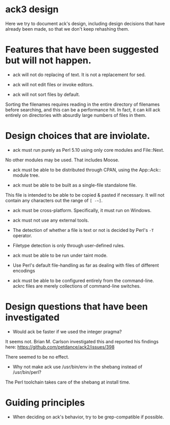 # ack3 design

Here we try to document ack's design, including design decisions
that have already been made, so that we don't keep rehashing them.

# Features that have been suggested but will not happen.

* ack will not do replacing of text.  It is not a replacement for sed.

* ack will not edit files or invoke editors.

* ack will not sort files by default.

Sorting the filenames requires reading in the entire directory of
filenames before searching, and this can be a performance hit.  In fact,
it can kill ack entirely on directories with absurdly large numbers of
files in them.

# Design choices that are inviolate.

* ack must run purely as Perl 5.10 using only core modules and File::Next.

No other modules may be used.  That includes Moose.

* ack must be able to be distributed through CPAN, using the App::Ack:: module tree.

* ack must be able to be built as a single-file standalone file.

This file is intended to be able to be copied & pasted if necessary.
It will not contain any characters out the range of `[ -~]`.

* ack must be cross-platform.  Specifically, it must run on Windows.

* ack must not use any external tools.

* The detection of whether a file is text or not is decided by Perl's `-T` operator.

* Filetype detection is only through user-defined rules.

* ack must be able to be run under taint mode.

* Use Perl's default file-handling as far as dealing with files of
different encodings

* ack must be able to be configured entirely from the command-line.
ackrc files are merely collections of command-line switches.


# Design questions that have been investigated

* Would ack be faster if we used the integer pragma?

It seems not.  Brian M. Carlson investigated this and reported his
findings here: https://github.com/petdance/ack2/issues/398

There seemed to be no effect.

* Why not make ack use /usr/bin/env in the shebang instead of /usr/bin/perl?

The Perl toolchain takes care of the shebang at install time.

# Guiding principles

* When deciding on ack's behavior, try to be grep-compatible if possible.
